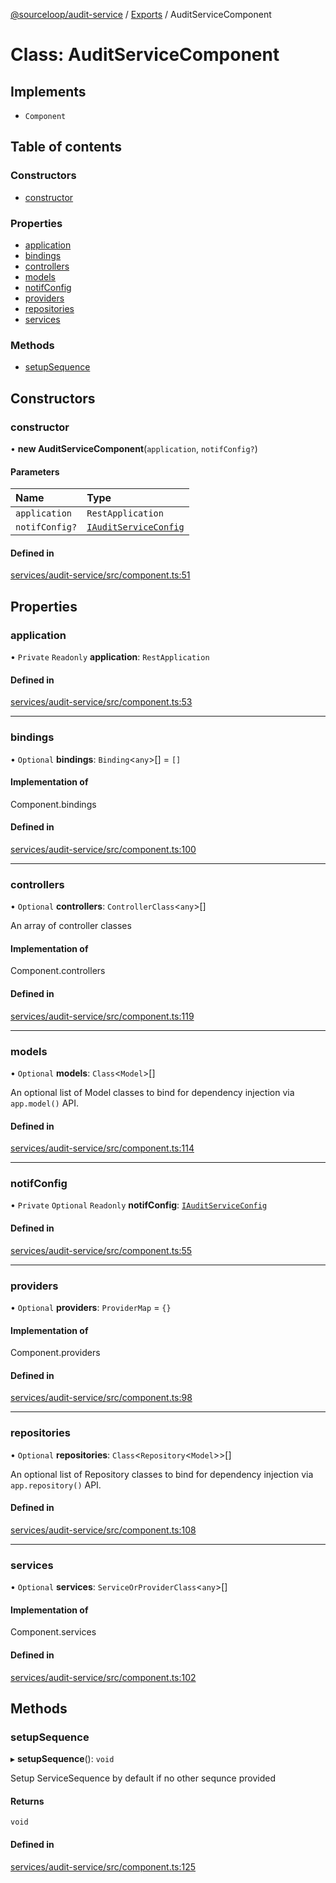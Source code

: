 [@sourceloop/audit-service](../README.md) / [Exports](../modules.md) / AuditServiceComponent

# Class: AuditServiceComponent

## Implements

- `Component`

## Table of contents

### Constructors

- [constructor](AuditServiceComponent.md#constructor)

### Properties

- [application](AuditServiceComponent.md#application)
- [bindings](AuditServiceComponent.md#bindings)
- [controllers](AuditServiceComponent.md#controllers)
- [models](AuditServiceComponent.md#models)
- [notifConfig](AuditServiceComponent.md#notifconfig)
- [providers](AuditServiceComponent.md#providers)
- [repositories](AuditServiceComponent.md#repositories)
- [services](AuditServiceComponent.md#services)

### Methods

- [setupSequence](AuditServiceComponent.md#setupsequence)

## Constructors

### constructor

• **new AuditServiceComponent**(`application`, `notifConfig?`)

#### Parameters

| Name | Type |
| :------ | :------ |
| `application` | `RestApplication` |
| `notifConfig?` | [`IAuditServiceConfig`](../interfaces/IAuditServiceConfig.md) |

#### Defined in

[services/audit-service/src/component.ts:51](https://github.com/sourcefuse/loopback4-microservice-catalog/blob/68ec38a2a/services/audit-service/src/component.ts#L51)

## Properties

### application

• `Private` `Readonly` **application**: `RestApplication`

#### Defined in

[services/audit-service/src/component.ts:53](https://github.com/sourcefuse/loopback4-microservice-catalog/blob/68ec38a2a/services/audit-service/src/component.ts#L53)

___

### bindings

• `Optional` **bindings**: `Binding`<`any`\>[] = `[]`

#### Implementation of

Component.bindings

#### Defined in

[services/audit-service/src/component.ts:100](https://github.com/sourcefuse/loopback4-microservice-catalog/blob/68ec38a2a/services/audit-service/src/component.ts#L100)

___

### controllers

• `Optional` **controllers**: `ControllerClass`<`any`\>[]

An array of controller classes

#### Implementation of

Component.controllers

#### Defined in

[services/audit-service/src/component.ts:119](https://github.com/sourcefuse/loopback4-microservice-catalog/blob/68ec38a2a/services/audit-service/src/component.ts#L119)

___

### models

• `Optional` **models**: `Class`<`Model`\>[]

An optional list of Model classes to bind for dependency injection
via `app.model()` API.

#### Defined in

[services/audit-service/src/component.ts:114](https://github.com/sourcefuse/loopback4-microservice-catalog/blob/68ec38a2a/services/audit-service/src/component.ts#L114)

___

### notifConfig

• `Private` `Optional` `Readonly` **notifConfig**: [`IAuditServiceConfig`](../interfaces/IAuditServiceConfig.md)

#### Defined in

[services/audit-service/src/component.ts:55](https://github.com/sourcefuse/loopback4-microservice-catalog/blob/68ec38a2a/services/audit-service/src/component.ts#L55)

___

### providers

• `Optional` **providers**: `ProviderMap` = `{}`

#### Implementation of

Component.providers

#### Defined in

[services/audit-service/src/component.ts:98](https://github.com/sourcefuse/loopback4-microservice-catalog/blob/68ec38a2a/services/audit-service/src/component.ts#L98)

___

### repositories

• `Optional` **repositories**: `Class`<`Repository`<`Model`\>\>[]

An optional list of Repository classes to bind for dependency injection
via `app.repository()` API.

#### Defined in

[services/audit-service/src/component.ts:108](https://github.com/sourcefuse/loopback4-microservice-catalog/blob/68ec38a2a/services/audit-service/src/component.ts#L108)

___

### services

• `Optional` **services**: `ServiceOrProviderClass`<`any`\>[]

#### Implementation of

Component.services

#### Defined in

[services/audit-service/src/component.ts:102](https://github.com/sourcefuse/loopback4-microservice-catalog/blob/68ec38a2a/services/audit-service/src/component.ts#L102)

## Methods

### setupSequence

▸ **setupSequence**(): `void`

Setup ServiceSequence by default if no other sequnce provided

#### Returns

`void`

#### Defined in

[services/audit-service/src/component.ts:125](https://github.com/sourcefuse/loopback4-microservice-catalog/blob/68ec38a2a/services/audit-service/src/component.ts#L125)
